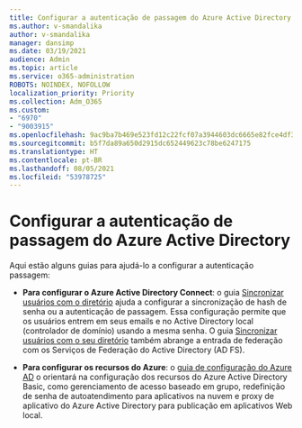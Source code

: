 ```yaml
---
title: Configurar a autenticação de passagem do Azure Active Directory
ms.author: v-smandalika
author: v-smandalika
manager: dansimp
ms.date: 03/19/2021
audience: Admin
ms.topic: article
ms.service: o365-administration
ROBOTS: NOINDEX, NOFOLLOW
localization_priority: Priority
ms.collection: Adm_O365
ms.custom:
- "6970"
- "9003915"
ms.openlocfilehash: 9ac9ba7b469e523fd12c22fcf07a3944603dc6665e82fce4df329a257ac87ca4
ms.sourcegitcommit: b5f7da89a650d2915dc652449623c78be6247175
ms.translationtype: HT
ms.contentlocale: pt-BR
ms.lasthandoff: 08/05/2021
ms.locfileid: "53978725"
---
```

# <a name="configure-azure-active-directory-pass-through-authentication"></a>Configurar a autenticação de passagem do Azure Active Directory

Aqui estão alguns guias para ajudá-lo a configurar a autenticação passagem:

- **Para configurar o Azure Active Directory Connect**: o guia [Sincronizar usuários com o diretório](https://admin.microsoft.com/AdminPortal/Home) ajuda a configurar a sincronização de hash de senha ou a autenticação de passagem. Essa configuração permite que os usuários entrem em seus emails e no Active Directory local (controlador de domínio) usando a mesma senha.  O guia [Sincronizar usuários com o seu diretório](https://admin.microsoft.com/AdminPortal/Home) também abrange a entrada de federação com os Serviços de Federação do Active Directory (AD FS).

- **Para configurar os recursos do Azure**: o [guia de configuração do Azure AD](https://admin.microsoft.com/adminportal/home#/modernonboarding/azureadsetup) o orientará na configuração dos recursos do Azure Active Directory Basic, como gerenciamento de acesso baseado em grupo, redefinição de senha de autoatendimento para aplicativos na nuvem e proxy de aplicativo do Azure Active Directory para publicação em aplicativos Web local.


